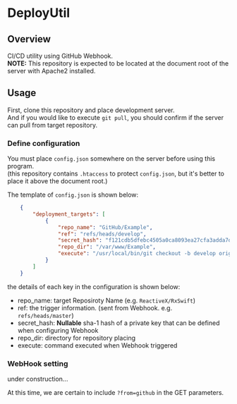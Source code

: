 # DeployUtil

## Overview

CI/CD utility using GitHub Webhook.  
**NOTE:** This repository is expected to be located at the document root of the server with Apache2 installed.  

## Usage

First, clone this repository and place development server.  
And if you would like to execute `git pull`, you should confirm if the server can pull from target repository.  

### Define configuration

You must place `config.json` somewhere on the server before using this program.  
(this repository contains `.htaccess` to protect `config.json`, but it's better to place it above the document root.)  

The template of `config.json` is shown below:

```json:config.json
    {
        "deployment_targets": [
            {
                "repo_name": "GitHub/Example",
                "ref": "refs/heads/develop",
                "secret_hash": "f121cdb5dfebc4505a0ca8093ea27cfa3adda7dc",
                "repo_dir": "/var/www/Example",
                "execute": "/usr/local/bin/git checkout -b develop origin/develop"
            }
        ]
    }
```

the details of each key in the configuration is shown below:

 - repo_name: target Reposiroty Name (e.g. `ReactiveX/RxSwift`)
 - ref: the trigger information. (sent from Webhook. e.g. `refs/heads/master`)
 - secret_hash: **Nullable** sha-1 hash of a private key that can be defined when configuring Webhook
 - repo_dir: directory for repository placing
 - execute: command executed when Webhook triggered

### WebHook setting

under construction...  
  
At this time, we are certain to include `?from=github` in the GET parameters.  

